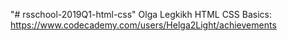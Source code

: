 "# rsschool-2019Q1-html-css" 
Olga Legkikh
HTML CSS Basics: https://www.codecademy.com/users/Helga2Light/achievements
